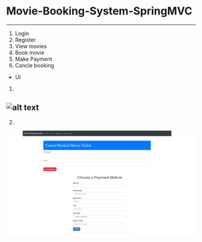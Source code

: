 # Movie-Booking-System-SpringMVC

------


1. Login 
2. Register
3. View movies
4. Book movie
5. Make Payment
6. Cancle booking

* UI 
1. 
![alt text]([Images\UI1.png](https://github.com/Hithesh1334/Movie-Booking-System-SpringMVC/blob/master/Images/UI1.png))
----
2. 
![alt text](Images\UI2.png)
